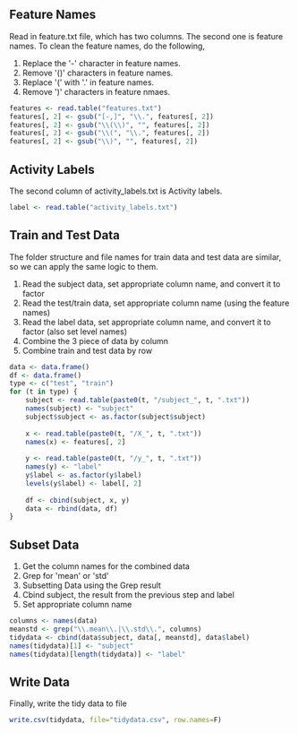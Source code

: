 ## Feature Names

Read in feature.txt file, which has two columns. The second one is feature names. To clean the feature names, do the following,
1. Replace the '-' character in feature names.
2. Remove '()' characters in feature names.
3. Replace '(' with '.' in feature names.
4. Remove ')' characters in feature nmaes.

```r
features <- read.table("features.txt")
features[, 2] <- gsub("[-,]", "\\.", features[, 2])
features[, 2] <- gsub("\\(\\)", "", features[, 2])
features[, 2] <- gsub("\\(", "\\.", features[, 2])
features[, 2] <- gsub("\\)", "", features[, 2])
```

## Activity Labels

The second column of activity_labels.txt is Activity labels.

```r
label <- read.table("activity_labels.txt")
```
## Train and Test Data

The folder structure and file names for train data and test data are similar, so we can apply the same logic to them. 

1. Read the subject data, set appropriate column name, and convert it to factor
2. Read the test/train data, set appropriate column name (using the feature names)
3. Read the label data, set appropriate column name, and convert it to factor (also set level names)
4. Combine the 3 piece of data by column
5. Combine train and test data by row

```r
data <- data.frame()
df <- data.frame()
type <- c("test", "train")
for (t in type) {
    subject <- read.table(paste0(t, "/subject_", t, ".txt"))
    names(subject) <- "subject"
    subject$subject <- as.factor(subject$subject)
    
    x <- read.table(paste0(t, "/X_", t, ".txt"))
    names(x) <- features[, 2]
    
    y <- read.table(paste0(t, "/y_", t, ".txt"))
    names(y) <- "label"
    y$label <- as.factor(y$label)
    levels(y$label) <- label[, 2]
    
    df <- cbind(subject, x, y)
    data <- rbind(data, df)
}
```
## Subset Data

1. Get the column names for the combined data
2. Grep for 'mean' or 'std'
3. Subsetting Data using the Grep result
4. Cbind subject, the result from the previous step and label
5. Set appropriate column name

```r
columns <- names(data)
meanstd <- grep("\\.mean\\.|\\.std\\.", columns)
tidydata <- cbind(data$subject, data[, meanstd], data$label)
names(tidydata)[1] <- "subject"
names(tidydata)[length(tidydata)] <- "label"
```

## Write Data

Finally, write the tidy data to file

```r
write.csv(tidydata, file="tidydata.csv", row.names=F)
```